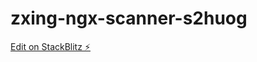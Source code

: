 # zxing-ngx-scanner-s2huog

[Edit on StackBlitz ⚡️](https://stackblitz.com/edit/zxing-ngx-scanner-s2huog)